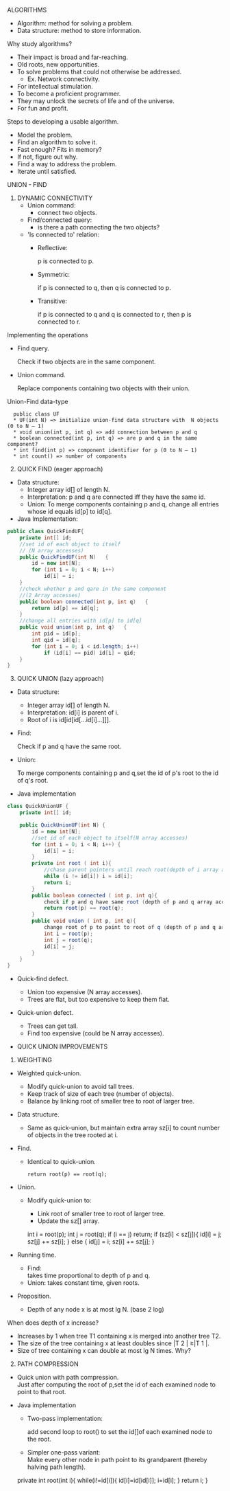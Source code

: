 ALGORITHMS
* Algorithm: method for solving a problem.
* Data structure: method to store information.

Why study algorithms?
* Their impact is broad and far-reaching.
* Old roots, new opportunities.  
* To solve problems that could not otherwise be addressed.
    * Ex. Network connectivity.
* For intellectual stimulation.
* To become a proficient programmer.
* They may unlock the secrets of life and of the universe.
* For fun and profit.

Steps to developing a usable algorithm.
* Model the problem.
* Find an algorithm to solve it.
* Fast enough? Fits in memory?
* If not, figure out why.
* Find a way to address the problem.
* Iterate until satisfied.

UNION - FIND
1. DYNAMIC CONNECTIVITY
    * Union command:  
      - connect two objects.
    * Find/connected query:  
      - is there a path connecting the two objects?
    * 'Is connected to' relation:
      * Reflective:
        
        p is connected to p.
      * Symmetric:
        
        if p is connected to q, then q is connected to p.
      * Transitive: 
        
        if p is connected to q and q is connected to r, then p is connected to r.

Implementing the operations
  * Find query.  
    
    Check if two objects are in the same component.
  * Union command.  
    
    Replace components containing two objects with their union.

Union-Find data-type
      
      public class UF
      * UF(int N) => initialize union-find data structure with  N objects (0 to N – 1)
      * void union(int p, int q) => add connection between p and q
      * boolean connected(int p, int q) => are p and q in the same component?
      * int find(int p) => component identifier for p (0 to N – 1)
      * int count() => number of components


2. QUICK FIND (eager approach)
* Data structure:
    * Integer array id[] of length N.
    * Interpretation:  p and q are connected iff they have the same id.
    * Union: To merge components containing p and q, change all entries whose id equals id[p] to id[q].
* Java Implementation:
```java
public class QuickFindUF{
    private int[] id;
    //set id of each object to itself
    // (N array accesses)
    public QuickFindUF(int N)   {      
        id = new int[N];      
        for (int i = 0; i < N; i++)         
            id[i] = i;   
    }   
    //check whether p and qare in the same component
    //(2 Array accesses)
    public boolean connected(int p, int q)   {  
        return id[p] == id[q];  
    }   
    //change all entries with id[p] to id[q]
    public void union(int p, int q)   {     
        int pid = id[p];      
        int qid = id[q];      
        for (int i = 0; i < id.length; i++)       
            if (id[i] == pid) id[i] = qid;  
    }
}
``` 

3. QUICK UNION (lazy approach)
* Data structure:
    * Integer array id[] of length N.
    * Interpretation: id[i] is parent of i.
    * Root of i is id[id[id[...id[i]...]]].

* Find:

  Check if p and q have the same root.
* Union:
  
    To merge components containing p and q,set the id of p's root to the id of q's root.

* Java implementation
```java
class QuickUnionUF {
    private int[] id;

    public QuickUnionUF(int N) {
        id = new int[N];
        //set id of each object to itself(N array accesses)
        for (int i = 0; i < N; i++) {
            id[i] = i;
        }
        private int root ( int i){
            //chase parent pointers until reach root(depth of i array accesses) 
            while (i != id[i]) i = id[i];
            return i;
        }
        public boolean connected ( int p, int q){
            check if p and q have same root (depth of p and q array accesses)
            return root(p) == root(q);
        }
        public void union ( int p, int q){
            change root of p to point to root of q (depth of p and q array accesses)
            int i = root(p);
            int j = root(q);
            id[i] = j;
        }
    }
}    
```

* Quick-find defect.
    * Union too expensive (N array accesses).
    * Trees are flat, but too expensive to keep them flat.
* Quick-union defect.
    * Trees can get tall.
    * Find too expensive (could be N array accesses).
    
*  QUICK UNION IMPROVEMENTS
1. WEIGHTING
* Weighted quick-union.
     * Modify quick-union to avoid tall trees.
     * Keep track of size of each tree (number of objects).
     * Balance by linking root of smaller tree to root of larger tree.

* Data structure.  
  * Same as quick-union, but maintain extra array sz[i] to count number of objects in the tree rooted at i.
* Find.  
  * Identical to quick-union.
                    
        return root(p) == root(q);
* Union.  
    * Modify quick-union to:
        * Link root of smaller tree to root of larger tree.
        * Update the sz[] array. 
          
            
        int i = root(p); 
        int j = root(q); 
        if (i == j) return; 
        if  (sz[i] < sz[j]){ 
            id[i] = j; 
            sz[j] += sz[i]; 
        }  else { 
            id[j] = i; 
            sz[i] += sz[j]; 
        }  

* Running time.
    * Find:  
        takes time proportional to depth of p and q.
    * Union:
        takes constant time, given roots.
      
* Proposition.
  * Depth of any node x is at most lg N. (base 2 log)

When does depth of x increase?
* Increases by 1 when tree T1 containing x is merged into another tree T2.
* The size of the tree containing x at least doubles since |T 2 | ≥|T 1 |.
* Size of tree containing x can double at most lg N times. Why?

2. PATH COMPRESSION

* Quick union with path compression.   
  Just after computing the root of p,set the id of each examined node to point to that root.

* Java implementation
  
  * Two-pass implementation: 
  
    add second loop to root() to set the id[]of each examined node to the root.
  *  Simpler one-pass variant:  
       Make every other node in path point to its grandparent (thereby halving path length).
 
    
    private int root(int i){
        while(i!=id[i]){
            id[i]=id[id[i]];
            i=id[i];
        }
        return i;
    }   

    

